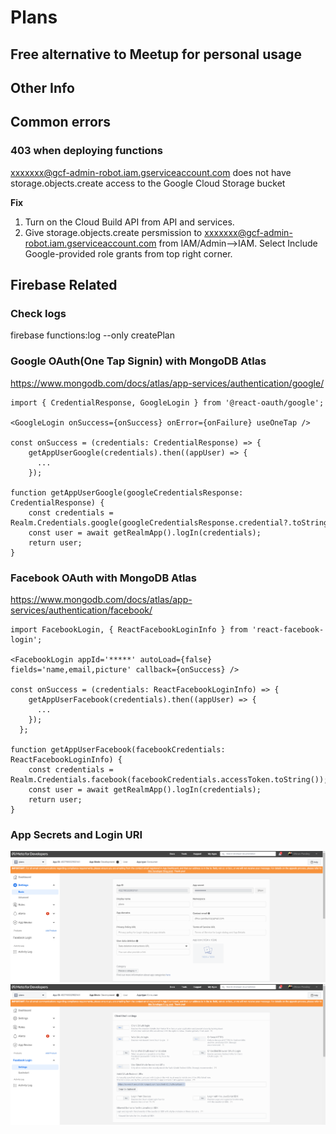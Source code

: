 # Plans
## Free alternative to Meetup for personal usage

## Other Info

## Common errors
### 403 when deploying functions
xxxxxxx@gcf-admin-robot.iam.gserviceaccount.com does not have storage.objects.create access to the Google Cloud Storage bucket

**Fix**
1. Turn on the Cloud Build API from API and services.
2. Give storage.objects.create persmission to xxxxxxx@gcf-admin-robot.iam.gserviceaccount.com from IAM/Admin-->IAM.
Select Include Google-provided role grants from top right corner.

## Firebase Related 
### Check logs
firebase functions:log --only createPlan


### Google OAuth(One Tap Signin) with MongoDB Atlas
https://www.mongodb.com/docs/atlas/app-services/authentication/google/
```
import { CredentialResponse, GoogleLogin } from '@react-oauth/google';

<GoogleLogin onSuccess={onSuccess} onError={onFailure} useOneTap />

const onSuccess = (credentials: CredentialResponse) => {
    getAppUserGoogle(credentials).then((appUser) => {
      ...
    });
	
function getAppUserGoogle(googleCredentialsResponse: CredentialResponse) {
	const credentials = Realm.Credentials.google(googleCredentialsResponse.credential?.toString());
	const user = await getRealmApp().logIn(credentials);
    return user;
}
```

### Facebook OAuth with MongoDB Atlas
https://www.mongodb.com/docs/atlas/app-services/authentication/facebook/
```
import FacebookLogin, { ReactFacebookLoginInfo } from 'react-facebook-login';

<FacebookLogin appId='*****' autoLoad={false} fields='name,email,picture' callback={onSuccess} />

const onSuccess = (credentials: ReactFacebookLoginInfo) => {
    getAppUserFacebook(credentials).then((appUser) => {
      ...
    });
  };
	
function getAppUserFacebook(facebookCredentials: ReactFacebookLoginInfo) {
	const credentials = Realm.Credentials.facebook(facebookCredentials.accessToken.toString());
	const user = await getRealmApp().logIn(credentials);
	return user;
}
```

### App Secrets and Login URI
![](screenshots/fb_app_secrets.PNG)
![](screenshots/fb_redirect_uri.PNG)